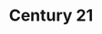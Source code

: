 ---
ee_id_show: '5000'
site: '1'
type: '5'
title: Century 21
url: century-21
live_url: https://conifer.rhizome.org/cory_arcangel/century-21-linktree
year: '2021'
venue: Greene Naftali Gallery
state_country: New York
pitch: 'First show in NYC in a trollion years! Wz online and offiline. '
ps:
imgs: c21-2021-03-web-za--Wdl7.jpg,c21-2021-03-web-za--RoMy.jpg,c21-2021-03-web-za--Q0iv.jpg,c21-2021-03-web-za--PkPx.jpg,c21-2021-03-web-za--OGfR.jpg,c21-2021-03-web-za--NITs.jpg,c21-2021-03-web-za--NiTo.jpg,c21-2021-03-web-za--lWNZ.jpg,c21-2021-03-web-za--LM4f.jpg,c21-2021-03-web-za--KXYX.jpg,c21-2021-03-web-za--Kfcm.jpg,c21-2021-03-web-za--DLFF.jpg,c21-2021-03-web-za--d6cT.jpg
things:
status:
vis: Y
layout: shows
---